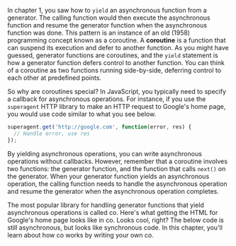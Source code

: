 In chapter 1, you saw how to `yield` an asynchronous function from a generator.
The calling function would then execute the asynchronous function and resume
the generator function when the asynchronous function was done. This pattern
is an instance of an old (1958) programming concept known as a coroutine.
A **coroutine** is a function that can suspend its execution and defer to
another function. As you might have guessed, generator functions are coroutines,
and the `yield` statement is how a generator function defers control to another
function. You can think of a coroutine as two functions running side-by-side,
deferring control to each other at predefined points.

So why are coroutines special? In JavaScript, you typically need to specify a
callback for asynchronous operations. For instance, if you use the `superagent`
HTTP library to make an HTTP request to Google's home page, you would use code
similar to what you see below.

```javascript
superagent.get('http://google.com', function(error, res) {
  // Handle error, use res
});
```

By yielding asynchronous operations, you can write asynchronous operations
without callbacks. However, remember that a coroutine involves two functions:
the generator function, and the function that calls `next()` on the generator.
When your generator function yields an asynchronous operation, the calling
function needs to handle the asynchronous operation and resume the generator
when the asynchronous operation completes.

The most popular library for handling generator functions that yield
asynchronous operations is called co. Here's what getting the HTML for Google's
home page looks like in co. Looks cool, right? The below code is still
asynchronous, but looks like synchronous code. In this chapter, you'll learn
about how co works by writing your own co.
